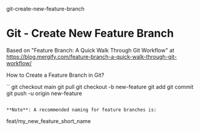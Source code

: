 git-create-new-feature-branch
# Git - Create New Feature Branch

Based on "Feature Branch: A Quick Walk Through Git Workflow" at https://blog.mergify.com/feature-branch-a-quick-walk-through-git-workflow/

How to Create a Feature Branch in Git?

``
git checkout main
git pull
git checkout -b new-feature
git add <some-file>
git commit
git push -u origin new-feature
```

**Note**: A recommended naming for feature branches is:

```
feat/my_new_feature_short_name
```
